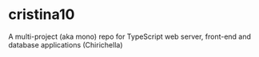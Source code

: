 # cristina10
A multi-project (aka mono) repo for TypeScript web server, front-end and database applications (Chirichella)
